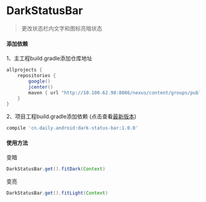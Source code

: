 # DarkStatusBar
> 更改状态栏内文字和图标亮暗状态

#### 添加依赖

1、主工程build.gradle添加仓库地址
``` gradle
allprojects {
    repositories {
        google()
        jcenter()
        maven { url "http://10.100.62.98:8086/nexus/content/groups/public" }
    }
}
```

2、项目工程build.gradle添加依赖 (点击查看[最新版本](http://10.100.62.98:8086/nexus/#nexus-search;gav~cn.daily.android~dark-status-bar~~~))
``` gradle
compile 'cn.daily.android:dark-status-bar:1.0.0'
```

#### 使用方法

变暗
``` java
DarkStatusBar.get().fitDark(Context)
```

变亮
``` java
DarkStatusBar.get().fitLight(Context)
```
